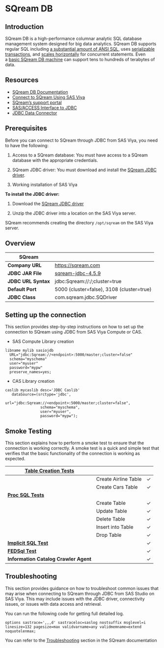 # SQream DB

## Introduction

SQream DB is a high-performance columnar analytic SQL database management system designed for big data analytics. SQream DB supports regular SQL including [a substantial amount of ANSI SQL](https://docs.sqream.com/en/latest/reference/sql_feature_support.html#sql-feature-support), uses [serializable transactions](https://docs.sqream.com/en/latest/feature_guides/transactions.html#transactions), and [scales horizontally](https://docs.sqream.com/en/latest/feature_guides/concurrency_and_scaling_in_sqream.html#concurrency-and-scaling-in-sqream) for concurrent statements. Even a [basic SQream DB machine](https://docs.sqream.com/en/latest/getting_started/hardware_guide.html#hardware-guide) can support tens to hundreds of terabytes of data.

## Resources

- [SQream DB Documentation](https://docs.sqream.com/en/latest/index.html)
- [Connect to SQream Using SAS Viya](https://docs.sqream.com/en/latest/connecting_to_sqream/client_platforms/sas_viya.html)
- [SQream’s support portal](https://sqream.atlassian.net/servicedesk/)
- [SAS/ACCESS Interface to JDBC](https://go.documentation.sas.com/doc/en/pgmsascdc/v_038/acreldb/n1usgr00wc9cvln1gnyp1807qu17.htm)
- [JDBC Data Connector](https://go.documentation.sas.com/doc/en/pgmsascdc/v_038/casref/n1ldk5vubre9oen10bdqoqkfc1y7.htm)

## Prerequisites

Before you can connect to SQream through JDBC from  SAS Viya, you need to have the following:

1. Access to a SQream database: You must have access to a SQream database with the appropriate credentials.

2. SQream JDBC driver: You must download and install the [SQream JDBC driver](https://sq-ftp-public.s3.amazonaws.com/sqream-jdbc-4.5.9.jar). 

3. Working installation of SAS Viya

**To install the JDBC driver:**

1. Download the [SQream JDBC driver](https://sq-ftp-public.s3.amazonaws.com/sqream-jdbc-4.5.9.jar)

2. Unzip the JDBC driver into a location on the SAS Viya server.

SQream recommends creating the directory `/opt/sqream` on the SAS Viya server.

## Overview

| SQream              |                                                                                   |
| ------------------- | --------------------------------------------------------------------------------- |
| **Company URL**     | https://sqream.com                                                                |
| **JDBC JAR File**   | [sqream-jdbc-4.5.9](https://sq-ftp-public.s3.amazonaws.com/sqream-jdbc-4.5.9.jar) |
| **JDBC URL Syntax** | jdbc:Sqream://<hostname>:<port>/<database>;cluster=true                           |
| **Default Port**    | 5000 (cluster=false), 3108 (cluster=true)                                                              |
| **JDBC Class**      | com.sqream.jdbc.SQDriver                                                          |

## Setting up the connection

This section provides step-by-step instructions on how to set up the connection to SQream using JDBC from SAS Viya Compute or CAS.

- SAS Compute Library creation

```sas
libname mylib sasiojdb
  URL="jdbc:Sqream://<endpoint>:5000/master;cluster=false"
  schema="myschema"
  user="myuser"
  password="mypw"
  preserve_names=yes;
```

- CAS Library creation

```sas
caslib mycaslib desc='JDBC Caslib'
   dataSource=(srctype='jdbc',
                url="jdbc:Sqream://<endpoint>:5000/master;cluster=false",
                schema="myschema",
                user="myuser",
                password="mypw");
```

## Smoke Testing

This section explains how to perform a smoke test to ensure that the connection is working correctly. A smoke test is a quick and simple test that verifies that the basic functionality of the connection is working as expected.

| [**Table Creation Tests**](..#table-creation-tests)                  |                      |     |
| ------------------------------------- | -------------------- | --- |
|                                       | Create Airline Table | &check;  |
|                                       | Create Cars Table    | &check;  |
| [**Proc SQL Tests**](..#proc-sql-tests)                    |                      |     |
|                                       | Create Table         | &check;  |
|                                       | Update Table         | &check;  |
|                                       | Delete Table         | &check;  |
|                                       | Insert into Table    | &check;  |
|                                       | Drop Table           | &check;  |
| [**Implicit SQL Test**](..#implicit-sql-tests)               |                      | &check;  |
| [**FEDSql Test**](..#fedsql-test)                      |                      | &check;  |
| **Information Catalog Crawler Agent** |                      | &check;  |

## Troubleshooting

This section provides guidance on how to troubleshoot common issues that may arise when connecting to SQream through JDBC from SAS Studio on SAS Viya. This may include issues with the JDBC driver, connectivity issues, or issues with data access and retrieval.

You can run the following code for getting full detailed log.

```sas
options sastrace=',,,d' sastraceloc=saslog nostsuffix msglevel=i
linesize=132 pagesize=max validvarname=any validmemname=extend noquotelenmax;
```

You can refer to the [Troubleshooting](https://docs.sqream.com/en/latest/connecting_to_sqream/client_platforms/sas_viya.html#troubleshooting-sas-viya) section in the SQream documentation
